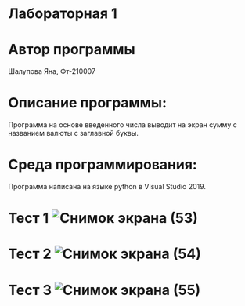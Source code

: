 # Лабораторная 1
# Автор программы 
Шалупова Яна, Фт-210007
# Описание программы:
Программа на основе введенного числа выводит на экран сумму с названием валюты с заглавной буквы.
# Среда программирования:
Программа написана на языке python в Visual Studio 2019.
# Тест 1 ![Снимок экрана (53)](https://user-images.githubusercontent.com/113615651/190912445-2138bec0-99cb-4866-8ce0-b9d5cc6b0258.png)
# Тест 2 ![Снимок экрана (54)](https://user-images.githubusercontent.com/113615651/190912446-6c1aba79-aa84-492c-a4fe-18751943a44f.png)
# Тест 3 ![Снимок экрана (55)](https://user-images.githubusercontent.com/113615651/190912447-4e7e96de-22e0-4a02-9d81-51e3c5b48f0c.png)
